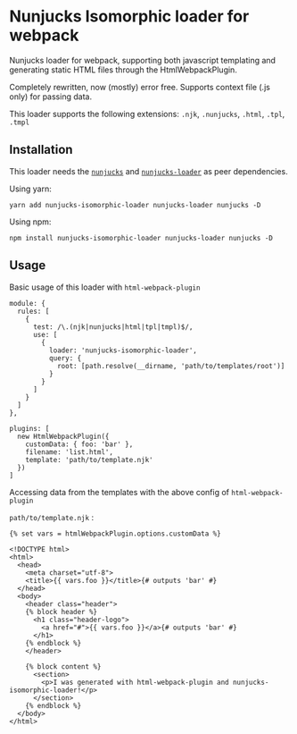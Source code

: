 # Nunjucks Isomorphic loader for webpack

Nunjucks loader for webpack, supporting both javascript templating and generating static HTML files through the HtmlWebpackPlugin.

Completely rewritten, now (mostly) error free. Supports context file (.js only) for passing data.

This loader supports the following extensions: `.njk`, `.nunjucks`, `.html`, `.tpl`, `.tmpl`

## Installation

This loader needs the [`nunjucks`](https://www.npmjs.com/package/nunjucks) and [`nunjucks-loader`](https://www.npmjs.com/package/nunjucks-loader) as peer dependencies.

Using yarn:

```
yarn add nunjucks-isomorphic-loader nunjucks-loader nunjucks -D
```

Using npm:

```
npm install nunjucks-isomorphic-loader nunjucks-loader nunjucks -D
```

## Usage

Basic usage of this loader with `html-webpack-plugin`

```
module: {
  rules: [
    {
      test: /\.(njk|nunjucks|html|tpl|tmpl)$/,
      use: [
        {
          loader: 'nunjucks-isomorphic-loader',
          query: {
            root: [path.resolve(__dirname, 'path/to/templates/root')]
          }
        }
      ]
    }
  ]
},

plugins: [
  new HtmlWebpackPlugin({
    customData: { foo: 'bar' },
    filename: 'list.html',
    template: 'path/to/template.njk'
  })
]
```

Accessing data from the templates with the above config of `html-webpack-plugin`

`path/to/template.njk` :

```
{% set vars = htmlWebpackPlugin.options.customData %}

<!DOCTYPE html>
<html>
  <head>
    <meta charset="utf-8">
    <title>{{ vars.foo }}</title>{# outputs 'bar' #}
  </head>
  <body>
    <header class="header">
    {% block header %}
      <h1 class="header-logo">
        <a href="#">{{ vars.foo }}</a>{# outputs 'bar' #}
      </h1>
    {% endblock %}
    </header>

    {% block content %}
      <section>
        <p>I was generated with html-webpack-plugin and nunjucks-isomorphic-loader!</p>
      </section>
    {% endblock %}
  </body>
</html>

